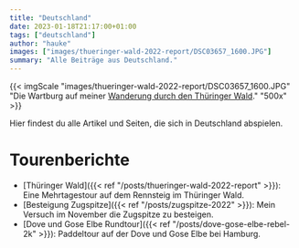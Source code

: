 ```yaml
---
title: "Deutschland"
date: 2023-01-18T21:17:00+01:00
tags: ["deutschland"]
author: "hauke"
images: ["images/thueringer-wald-2022-report/DSC03657_1600.JPG"]
summary: "Alle Beiträge aus Deutschland."
---
```


{{< imgScale "images/thueringer-wald-2022-report/DSC03657_1600.JPG" "Die Wartburg auf meiner [Wanderung durch den Thüringer Wald](/de/posts/thueringer-wald-2022-report)." "500x" >}}

Hier findest du alle Artikel und Seiten, die sich in Deutschland abspielen.

# Tourenberichte

* [Thüringer Wald]({{< ref "/posts/thueringer-wald-2022-report" >}}): Eine Mehrtagestour auf dem Rennsteig im Thüringer Wald.
* [Besteigung Zugspitze]({{< ref "/posts/zugspitze-2022" >}}): Mein Versuch im November die Zugspitze zu besteigen.
* [Dove und Gose Elbe Rundtour]({{< ref "/posts/dove-gose-elbe-rebel-2k" >}}): Paddeltour auf der Dove und Gose Elbe bei Hamburg.

